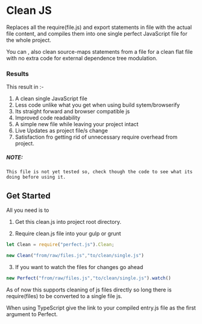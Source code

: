 # Clean JS
Replaces all the require(file.js) and export statements in file with the actual file content, and compiles them into one single perfect JavaScript file for the whole project.

You can , also clean source-maps statements from a file for a clean flat file with no extra code for external dependence tree modulation.

### Results 
This result in :-

1. A clean single JavaScript file 
2. Less code unlike what you get when using build sytem/browserify
3. Its straight forward and browser compatible js
4. Improved code readability
5. A simple new file while leaving your project intact
6. Live Updates as  project file/s  change 
7. Satisfaction fro getting rid of unnecessary require overhead from project.


##### NOTE:
    This file is not yet tested so, check though the code to see what its doing before using it. 

## Get Started
All you need is to 

1. Get this clean.js into  project root directory.
   
2. Require clean.js file into your gulp or grunt
  ```javascript
  let Clean = require("perfect.js").Clean;

  new Clean("from/raw/files.js","to/clean/single.js")
  ```
3. If you want to watch the files for changes go ahead

  ```javascript
  new Perfect("from/raw/files.js","to/clean/single.js").watch()
  ```
  
As of now  this supports cleaning of js files directly so long there is require(files) to be converted to a single file js.

When using TypeScript give the link to your compiled entry.js file as the first argument to Perfect.   
